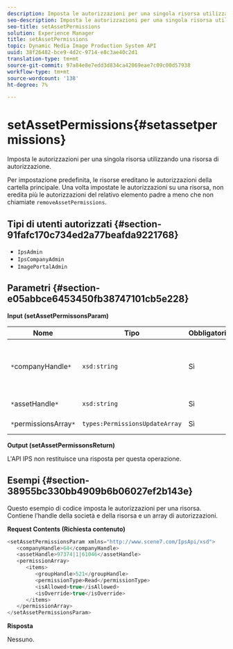 ```yaml
---
description: Imposta le autorizzazioni per una singola risorsa utilizzando una risorsa di autorizzazione.
seo-description: Imposta le autorizzazioni per una singola risorsa utilizzando una risorsa di autorizzazione.
seo-title: setAssetPermissions
solution: Experience Manager
title: setAssetPermissions
topic: Dynamic Media Image Production System API
uuid: 38f26482-bce9-4d2c-9714-e8c3ae40c2d1
translation-type: tm+mt
source-git-commit: 97a84e8e7edd3d834ca42069eae7c09c00d57938
workflow-type: tm+mt
source-wordcount: '138'
ht-degree: 7%

---
```



# setAssetPermissions{#setassetpermissions}

Imposta le autorizzazioni per una singola risorsa utilizzando una risorsa di autorizzazione.

Per impostazione predefinita, le risorse ereditano le autorizzazioni della cartella principale. Una volta impostate le autorizzazioni su una risorsa, non eredita più le autorizzazioni del relativo elemento padre a meno che non chiamiate `removeAssetPermissions`.

## Tipi di utenti autorizzati {#section-91fafc170c734ed2a77beafda9221768}

* `IpsAdmin`
* `IpsCompanyAdmin`
* `ImagePortalAdmin`

## Parametri {#section-e05abbce6453450fb38747101cb5e228}

**Input (setAssetPermissonsParam)**

| Nome | Tipo | Obbligatorio | Descrizione |
|---|---|---|---|
| `*`companyHandle`*` | `xsd:string` | Sì | L’handle della società che contiene la cartella con cui desiderate lavorare. |
| `*`assetHandle`*` | `xsd:string` | Sì | handle della cartella. |
| `*`permissionsArray`*` | `types:PermissionsUpdateArray` | Sì | Matrice delle autorizzazioni. |

**Output (setAssetPermissonsReturn)**

L&#39;API IPS non restituisce una risposta per questa operazione.

## Esempi {#section-38955bc330bb4909b6b06027ef2b143e}

Questo esempio di codice imposta le autorizzazioni per una risorsa. Contiene l’handle della società e della risorsa e un array di autorizzazioni.

**Request Contents (Richiesta contenuto)**

```java
<setAssetPermissionsParam xmlns="http://www.scene7.com/IpsApi/xsd">
   <companyHandle>64</companyHandle>
   <assetHandle>97374|1|61046</assetHandle>
   <permissionArray>
      <items>
         <groupHandle>521</groupHandle>
         <permissionType>Read</permissionType>
         <isAllowed>true</isAllowed>
         <isOverride>true</isOverride>
      </items>
   </permissionArray>
</setAssetPermissionsParam>
```

**Risposta**

Nessuno.
